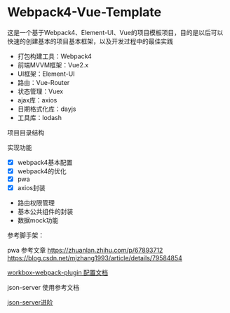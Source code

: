 # Webpack4-Vue-Template

这是一个基于Webpack4、Element-UI、Vue的项目模板项目，目的是以后可以快速的创建基本的项目基本框架，以及开发过程中的最佳实践

- 打包构建工具：Webpack4
- 前端MVVM框架：Vue2.x
- UI框架：Element-UI
- 路由：Vue-Router
- 状态管理：Vuex
- ajax库：axios
- 日期格式化库：dayjs
- 工具库：lodash

项目目录结构

实现功能

- [x] webpack4基本配置
- [x] webpack4的优化
- [x] pwa
- [x] axios封装
- 路由权限管理
- 基本公共组件的封装
- 数据mock功能

参考脚手架：

pwa 参考文章 https://zhuanlan.zhihu.com/p/67893712
https://blog.csdn.net/mjzhang1993/article/details/79584854

[workbox-webpack-plugin 配置文档](https://developers.google.com/web/tools/workbox/modules/workbox-webpack-plugin)



json-server 使用参考文档

[json-server进阶](https://www.imooc.com/article/details/id/44976)
